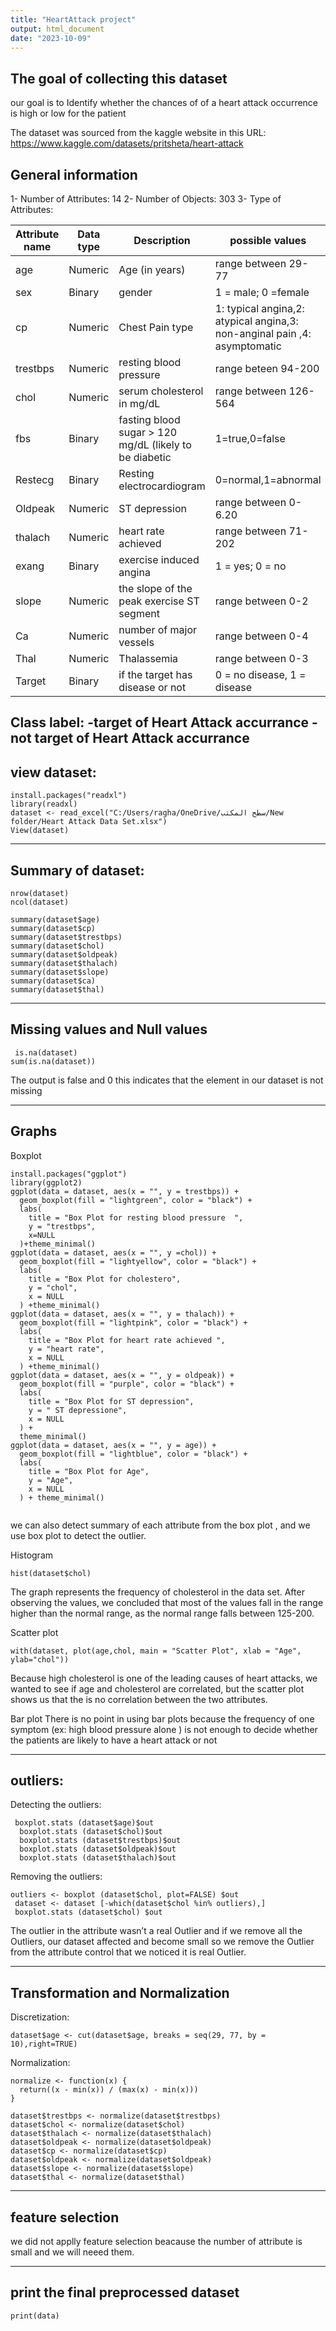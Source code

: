 ```yaml
---
title: "HeartAttack project"
output: html_document
date: "2023-10-09"
---
```

## The goal of collecting this dataset

our goal is to Identify whether the chances of of a heart attack occurrence is high or low for the patient



The dataset was sourced from the kaggle website in this URL: <https://www.kaggle.com/datasets/pritsheta/heart-attack>

## General information

1- Number of Attributes: 14 2- Number of Objects: 303 3- Type of Attributes:

| Attribute name | Data type | Description                                             | possible values                                                           |
|------------------|------------------|-------------------|------------------|
| age            | Numeric   | Age (in years)                                          | range between 29-77                                                       |
| sex            | Binary    | gender                                                  | 1 = male; 0 =female                                                       |
| cp             | Numeric   | Chest Pain type                                         | 1: typical angina,2: atypical angina,3: non-anginal pain ,4: asymptomatic |
| trestbps       | Numeric   | resting blood pressure                                  | range beteen 94-200                                                       |
| chol           | Numeric   | serum cholesterol in mg/dL                              | range between 126-564                                                     |
| fbs            | Binary    | fasting blood sugar \> 120 mg/dL (likely to be diabetic | 1=true,0=false                                                            |
| Restecg        | Binary    | Resting electrocardiogram                               | 0=normal,1=abnormal                                                       |
| Oldpeak        | Numeric   | ST depression                                           | range between 0-6.20                                                      |
| thalach        | Numeric   | heart rate achieved                                     | range between 71-202                                                      |
| exang          | Binary    | exercise induced angina                                 | 1 = yes; 0 = no                                                           |
| slope          | Numeric   | the slope of the peak exercise ST segment               | range between 0-2                                                         |
| Ca             | Numeric   | number of major vessels                                 | range between 0-4                                                         |
| Thal           | Numeric   | Thalassemia                                             | range between 0-3                                                         |
| Target         | Binary    | if the target has disease or not                        | 0 = no disease, 1 = disease                                               |

Class label:
-target of Heart Attack accurrance 
-not target of Heart Attack accurrance
-------------------
view dataset:
-------------------
```{r}
install.packages("readxl")
library(readxl)
dataset <- read_excel("C:/Users/ragha/OneDrive/سطح المكتب/New folder/Heart Attack Data Set.xlsx")
View(dataset)
```
-----------------------
Summary of dataset:
-----------------------

```{r}
nrow(dataset) 
ncol(dataset) 
```



```{r}
summary(dataset$age)
summary(dataset$cp)
summary(dataset$trestbps)
summary(dataset$chol)
summary(dataset$oldpeak)
summary(dataset$thalach)
summary(dataset$slope)
summary(dataset$ca)
summary(dataset$thal)
```

-------------------
Missing values and Null values
-------------------
```{r}
 is.na(dataset)
sum(is.na(dataset))
```
The output is false and 0 this indicates that the element in our dataset is not missing

--------------
Graphs
--------------
Boxplot
```{r,echo=FALSE}
install.packages("ggplot")
library(ggplot2)
ggplot(data = dataset, aes(x = "", y = trestbps)) +
  geom_boxplot(fill = "lightgreen", color = "black") +
  labs(
    title = "Box Plot for resting blood pressure  ",
    y = "trestbps",
    x=NULL
  )+theme_minimal()
ggplot(data = dataset, aes(x = "", y =chol)) +
  geom_boxplot(fill = "lightyellow", color = "black") +
  labs(
    title = "Box Plot for cholestero",
    y = "chol",
    x = NULL 
  ) +theme_minimal()
ggplot(data = dataset, aes(x = "", y = thalach)) +
  geom_boxplot(fill = "lightpink", color = "black") +
  labs(
    title = "Box Plot for heart rate achieved ",
    y = "heart rate",
    x = NULL  
  ) +theme_minimal()
ggplot(data = dataset, aes(x = "", y = oldpeak)) +
  geom_boxplot(fill = "purple", color = "black") +
  labs(
    title = "Box Plot for ST depression",
    y = " ST depressione",
    x = NULL  
  ) +
  theme_minimal()
ggplot(data = dataset, aes(x = "", y = age)) +
  geom_boxplot(fill = "lightblue", color = "black") +
  labs(
    title = "Box Plot for Age",
    y = "Age",
    x = NULL  
  ) + theme_minimal()


```
we can also detect summary of each attribute from the box plot , and we use box plot to detect  the outlier.

Histogram
```{r}
hist(dataset$chol)
```
The graph represents the frequency of cholesterol in the data set. After observing the values, we concluded that most of the values fall in the range higher than the normal range, as the normal range falls between  125-200.


Scatter plot
```{r}
with(dataset, plot(age,chol, main = "Scatter Plot", xlab = "Age", ylab="chol"))
```
Because high cholesterol is one of the leading causes of heart attacks, we wanted to see if age and cholesterol are correlated, but the scatter plot shows us that the is no correlation between the two attributes.

Bar plot
There is no point in using bar plots because  the frequency of one symptom (ex: high blood pressure alone ) is not enough to decide whether the patients are likely to have a heart attack or not




--------------
 outliers:
--------------
Detecting the outliers:
```{r}
 boxplot.stats (dataset$age)$out
  boxplot.stats (dataset$chol)$out
  boxplot.stats (dataset$trestbps)$out
  boxplot.stats (dataset$oldpeak)$out
  boxplot.stats (dataset$thalach)$out
```


Removing the outliers:
```{r}
outliers <- boxplot (dataset$chol, plot=FALSE) $out
 dataset <- dataset [-which(dataset$chol %in% outliers),]
 boxplot.stats (dataset$chol) $out
```
The outlier in the attribute wasn’t a real Outlier and if we remove all the Outliers, our dataset affected and become small so we remove the Outlier from the attribute control that we noticed it is real Outlier.

--------------------------------
Transformation and Normalization
--------------------------------
Discretization:
```{r,echo=FALSE}
dataset$age <- cut(dataset$age, breaks = seq(29, 77, by = 10),right=TRUE)
```

Normalization:
```{r}
normalize <- function(x) {
  return((x - min(x)) / (max(x) - min(x)))
}

dataset$trestbps <- normalize(dataset$trestbps)
dataset$chol <- normalize(dataset$chol)
dataset$thalach <- normalize(dataset$thalach)
dataset$oldpeak <- normalize(dataset$oldpeak)
dataset$cp <- normalize(dataset$cp)
dataset$oldpeak <- normalize(dataset$oldpeak)
dataset$slope <- normalize(dataset$slope)
dataset$thal <- normalize(dataset$thal)
```

------------------------------------
feature selection
------------------------------------
we did not applly feature selection beacause the number of attribute is small and we will  neeed them.

------------------------------------
print the final preprocessed dataset
------------------------------------
```{r}
print(data)
```
